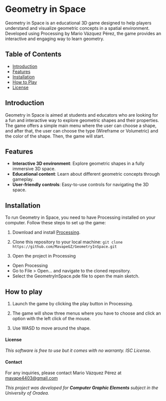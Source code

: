 # Geometry in Space

Geometry in Space is an educational 3D game designed to help players understand and visualize geometric concepts in a spatial environment. Developed using Processing by Mario Vázquez Pérez, the game provides an interactive and engaging way to learn geometry. 

## Table of Contents

- [Introduction](#introduction)
- [Features](#features)
- [Installation](#installation)
- [How to Play](#how-to-play)
- [License](#license)

## Introduction

Geometry in Space is aimed at students and educators who are looking for a fun and interactive way to explore geometric shapes and their properties. The game offers a simple main menu where the user can choose a shape, and after that, the user can choose the type (Wireframe or Volumetric) and the color of the shape. Then, the game will start.

## Features

- **Interactive 3D environment**: Explore geometric shapes in a fully immersive 3D space.
- **Educational content**: Learn about different geometric concepts through gameplay.
- **User-friendly controls**: Easy-to-use controls for navigating the 3D space.

## Installation

To run Geometry in Space, you need to have Processing installed on your computer. Follow these steps to set up the game:

1. Download and install [Processing](https://processing.org/download/).

2. Clone this repository to your local machine:
`git clone https://github.com/MavapeGZ/GeometryInSpace.git`

3. Open the project in Processing
- Open Processing
- Go to File > Open... and navigate to the cloned repository.
- Select the GeometryInSpace.pde file to open the main sketch.

## How to play

1. Launch the game by clicking the play button in Processing.

2. The game will show three menus where you have to choose and click an option with the left click of the mouse.

3. Use WASD to move around the shape.

#### License
*This software is free to use but it comes with no warranty. ISC License.*

#### Contact
For any inquiries, please contact Mario Vázquez Pérez at mavape4403@gmail.com

*This project was developed for **Computer Graphic Elements** subject in the University of Oradea.*
